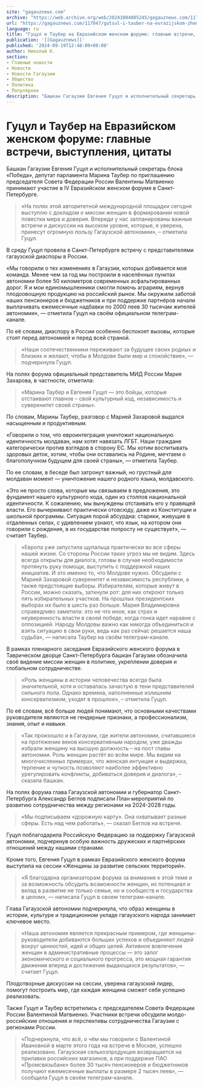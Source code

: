 ```yaml
---
site: "gagauznews.com"
archive: "https://web.archive.org/web/20241004085245/gagauznews.com/117047/gutsul-i-tauber-na-evrazijskom-zhenskom-forume-glavnye-vstrechi-vystupleniya-tsitaty.html"
url: "https://gagauznews.com/117047/gutsul-i-tauber-na-evrazijskom-zhenskom-forume-glavnye-vstrechi-vystupleniya-tsitaty.html"
language: ru
title: "Гуцул и Таубер на Евразийском женском форуме: главные встречи, выступления, цитаты"
publication: '[[Gagauznews]]'
published: '2024-09-19T12:48:09+00:00'
author: Николай К.
section:
- Главные новости
- Новости
- Новости Гагаузии
- Общество
- Политика
- Популярное
description: "Башкан Гагаузии Евгения Гуцул и исполнительный секретарь блока «Победа», депутат парламента Марина Таубер по приглашению председателя Совета Федерации России Валентины Матвиенко принимают участие в IV Евразийском женском форуме в Санкт-Петербурге. «На полях этой авторитетной международной площадки сегодня выступлю с докладом о миссии женщин в формировании новой повестки мира и доверия. Впереди у нас запланированы важные встречи и дискуссии на высоком уровне, которые, я уверена, принесут огромную пользу Гагаузской автономии», – отметила Гуцул. В среду Гуцул провела в Санкт-Петербурге встречу с представителями гагаузской диаспоры в России. «Мы говорили о тех изменениях в Гагаузии, которых добивается моя команда. Менее чем за год мы […]"
---
```


# Гуцул и Таубер на Евразийском женском форуме: главные встречи, выступления, цитаты

Башкан Гагаузии Евгения Гуцул и исполнительный секретарь блока «Победа», депутат парламента Марина Таубер по приглашению председателя Совета Федерации России Валентины Матвиенко принимают участие в IV Евразийском женском форуме в Санкт-Петербурге.

> «На полях этой авторитетной международной площадки сегодня выступлю с докладом о миссии женщин в формировании новой повестки мира и доверия. Впереди у нас запланированы важные встречи и дискуссии на высоком уровне, которые, я уверена, принесут огромную пользу Гагаузской автономии», – отметила Гуцул.

В среду Гуцул провела в Санкт-Петербурге встречу с представителями гагаузской диаспоры в России.

«Мы говорили о тех изменениях в Гагаузии, которых добивается моя команда. Менее чем за год мы построили в населённых пунктах автономии более 50 километров современных асфальтированных дорог. Я и мои единомышленники смогли помочь аграриям, вернув плодоовощную продукцию на российский рынок. Мы окружили заботой наших пенсионеров и бюджетников и при поддержке партнёров начали выплачивать ежемесячные надбавки по 2000 леев 30 тысячам жителей автономии», — отметила Гуцул на своём официальном телеграм-канале.

По её словам, диаспору в России особенно беспокоят вызовы, которые стоят перед автономией и перед всей страной.

> «Наши соотечественники переживают за будущее своих родных и близких и желают, чтобы в Молдове были мир и спокойствие», — подчеркнула Гуцул.

На полях форума официальный представитель МИД России Мария Захарова, в частности, отметила:

> «Марина Таубер и Евгения Гуцул — это бойцы, которые отстаивают главное – свой культурный код, независимость и суверенитет своей страны».

По словам, Марины Таубер, разговор с Марией Захаровой выдался насыщенным и продуктивным.

«Говорили о том, что евроинтеграция уничтожит национальную идентичность молдаван, нам хотят навязать ЛГБТ. Наши граждане категорически против взглядов в сторону ЕС. Мы хотим воспитывать здоровых деток, хотим, чтобы они оставались на Родине, мечтаем о благополучном будущем для своей страны», — отметила Таубер.

По ее словам, в беседе был затронут важный, но грустный для молдаван момент — уничтожение нашего родного языка, молдавского.

«Это не просто слова, которые мы связываем в предложения, это фундамент нашего культурного кода, один из столпов национальной идентичности. К сожалению, мы вынуждены отстаивать его у правящей власти. Его вычеркивают практически отовсюду, даже из Конституции и школьной программы. Ситуация порой абсурдна: старики, живущие в отдаленных селах, с удивлением узнают, что язык, на котором они говорили с рождения, в их государстве попросту не существует», — считает Таубер.

> «Европа уже запустила щупальца практически во все сферы нашей жизни. Со стороны России таких угроз мы не видим. Здесь всегда открыты для диалога, готовы в случае необходимости протянуть руку помощи, выступить с поддержкой наших инициатив. И это именно то, что Молдове нужно. Обсудили с Марией Захаровой суверенитет и независимость республики, а также предстоящие выборы. Избирателям, которые живут в России, можно сказать, заткнули рот: для них откроют только пять избирательных участков. На прошлых президентских выборах их было в шесть раз больше. Мария Владимировна справедливо заметила: это не что иное, как страх и неуверенность власти в своей победе, когда гонка идет наравне с оппозицией. Народу Молдовы важно как никогда объединиться и взять ситуацию в свои руки, ведь как раз сейчас решается наша судьба», — написала Таубер на своём телеграм-канале.

В рамках пленарного заседания Евразийского женского форума в Таврическом дворце Санкт-Петербурга башкан Гагаузии обозначила своё видение миссии женщин в политике, укреплении доверия и глобальном сотрудничестве.

> «Роль женщины в истории человечества всегда была значительной, хотя и оставалась зачастую в тени представителей сильного пола. Однако времена, наполненные излишним консерватизмом, уходят в прошлое», – отметила Гуцул.

По её словам, всё больше людей понимают, что основными качествами руководителя являются не гендерные признаки, а профессионализм, знания, опыт и навыки.

> «Так произошло и в Гагаузии, где жители автономии, считавшиеся на протяжении веков консервативным народом, уже дважды избрали женщину на высшую должность – на пост главы автономии. Роль женщин растёт во всём мире. Мы видим на многочисленных примерах, что женская интуиция и выдержка, терпение и чуткость позволяют наиболее эффективно урегулировать конфликты, добиваться доверия и диалога», – сказала башкан.

На полях форума глава Гагаузской автономии и губернатор Санкт-Петербурга Александр Беглов подписали План мероприятий по развитию сотрудничества между регионами на 2024-2028 годы.

> «Мы подписываем «дорожную карту». Она охватывает разные сферы. Есть над чем работать», — сказал Беглов на встрече.

Гуцул поблагодарила Российскую Федерацию за поддержку Гагаузской автономии, подчеркнув особую важность дружеских и партнёрских отношений между нашими странами.

Кроме того, Евгения Гуцул в рамках Евразийского женского форума выступила на сессии «Женщины за развитие сельских территорий».

> «Я благодарна организаторам форума за внимание к этой теме и за возможность обсудить возможности женщин, их потенциал и вклад в развитие не только семьи, но и сообществ и государства в целом», — написала Гуцул в своем телеграм-канале.

Глава Гагаузской автономии подчеркнула, что образ женщины в истории, культуре и традиционном укладе гагаузского народа занимает ключевое место.

> «Наша автономия является прекрасным примером, где женщины-руководители добиваются больших успехов и объединяют людей вокруг ценностей, идей и общих целей. Активное вовлечение женщин в административные процессы — это залог экономического и социального прогресса, это мощная гарантия движения вперед и достижения выдающихся результатов», — считает Гуцул.

Плодотворные дискуссии на сессии, уверена гагаузский лидер, помогут построить мир, где каждая женщина сможет себя успешно реализовать.

Также Гуцул и Таубер встретились с председателем Совета Федерации России Валентиной Матвиенко. Участники встречи обсудили молдо-российские отношения и перспективы сотрудничества Гагаузии с регионами России.

> «Подчеркнула, что всё, о чём мы говорили с Валентиной Ивановной в марте этого года на встрече в Москве, успешно реализовано. Гагаузская сельхозпродукция возвращается на прилавки российских магазинов, а при поддержке ПАО «Промсвязьбанк» более 30 тысяч пенсионеров и бюджетников получают ежемесячные выплаты в размере 2 тысяч леев», — сообщила Гуцул в своём телеграм-канале.